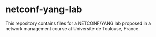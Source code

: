 # netconf-yang-lab

This repository contains files for a NETCONF/YANG lab proposed
in a network management course at Université de Toulouse, France.

